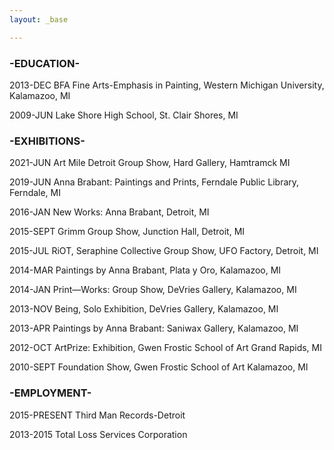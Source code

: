 ```yaml
---
layout: _base

---
```

### -EDUCATION-

2013-DEC
BFA Fine Arts-Emphasis in Painting,
Western Michigan University,
Kalamazoo, MI

2009-JUN
Lake Shore High School,
St. Clair Shores, MI

### -EXHIBITIONS-

2021-JUN Art Mile Detroit Group Show, Hard Gallery, Hamtramck MI

2019-JUN
Anna Brabant: Paintings and Prints,
Ferndale Public Library,
Ferndale, MI

2016-JAN
New Works: Anna Brabant,
Detroit, MI

2015-SEPT
Grimm Group Show,
Junction Hall,
Detroit, MI

2015-JUL
RiOT, Seraphine Collective Group Show,
UFO Factory,
Detroit, MI

2014-MAR
Paintings by Anna Brabant,
Plata y Oro,
Kalamazoo, MI

2014-JAN
Print—Works: Group Show,
DeVries Gallery,
Kalamazoo, MI

2013-NOV
Being, Solo Exhibition,
DeVries Gallery,
Kalamazoo, MI

2013-APR
Paintings by Anna Brabant:
Saniwax Gallery,
Kalamazoo, MI

2012-OCT
ArtPrize: Exhibition,
Gwen Frostic School of Art
Grand Rapids, MI

2010-SEPT
Foundation Show,
Gwen Frostic School of Art
Kalamazoo, MI

### -EMPLOYMENT-

2015-PRESENT
Third Man Records-Detroit

2013-2015
Total Loss Services Corporation